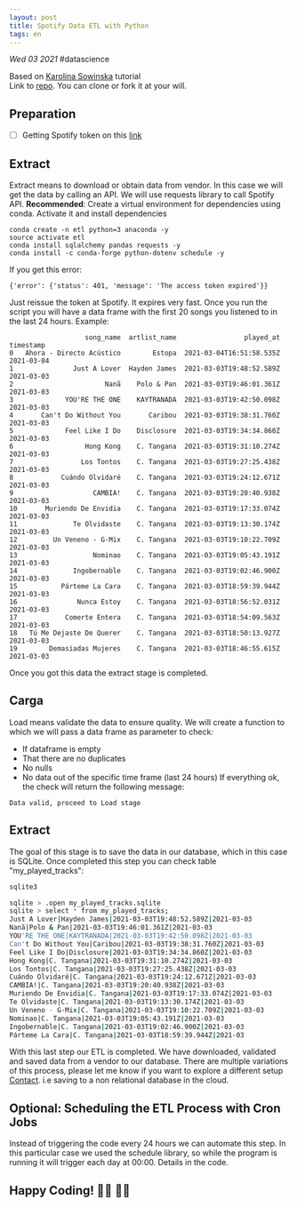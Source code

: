 ```yaml
---
layout: post
title: Spotify Data ETL with Python
tags: en
---
```


_Wed 03 2021_
\#datascience

Based on [Karolina Sowinska](https://github.com/karolina-sowinska) tutorial  
Link to [repo](https://github.com/SprintWithCarlos/etl-python-spotify). You can clone or fork it at your will.

## Preparation
* [ ] Getting Spotify token on this [link](https://developer.spotify.com/console/get-recently-played/)  
## Extract
Extract means to download or obtain data from vendor. In this case we will get the data by calling an API.
We will use requests library to call Spotify API. **Recommended**: Create a virtual environment for dependencies using conda. Activate it and install dependencies
```
conda create -n etl python=3 anaconda -y
source activate etl
conda install sqlalchemy pandas requests -y
conda install -c conda-forge python-dotenv schedule -y
```
If you get this error:
```
{'error': {'status': 401, 'message': 'The access token expired'}}
````
Just reissue the token at Spotify. It expires very fast.
Once you run the script you will have a data frame with the first 20 songs you listened to in the last 24 hours.
Example:
```
                   song_name  artlist_name                 played_at   timestamp
0   Ahora - Directo Acústico        Estopa  2021-03-04T16:51:58.535Z  2021-03-04
1               Just A Lover  Hayden James  2021-03-03T19:48:52.589Z  2021-03-03
2                       Nanã    Polo & Pan  2021-03-03T19:46:01.361Z  2021-03-03
3             YOU'RE THE ONE    KAYTRANADA  2021-03-03T19:42:50.098Z  2021-03-03
4       Can't Do Without You       Caribou  2021-03-03T19:38:31.760Z  2021-03-03
5             Feel Like I Do    Disclosure  2021-03-03T19:34:34.860Z  2021-03-03
6                  Hong Kong    C. Tangana  2021-03-03T19:31:10.274Z  2021-03-03
7                 Los Tontos    C. Tangana  2021-03-03T19:27:25.438Z  2021-03-03
8            Cuándo Olvidaré    C. Tangana  2021-03-03T19:24:12.671Z  2021-03-03
9                    CAMBIA!    C. Tangana  2021-03-03T19:20:40.938Z  2021-03-03
10       Muriendo De Envidia    C. Tangana  2021-03-03T19:17:33.074Z  2021-03-03
11              Te Olvidaste    C. Tangana  2021-03-03T19:13:30.174Z  2021-03-03
12         Un Veneno - G-Mix    C. Tangana  2021-03-03T19:10:22.709Z  2021-03-03
13                   Nominao    C. Tangana  2021-03-03T19:05:43.191Z  2021-03-03
14              Ingobernable    C. Tangana  2021-03-03T19:02:46.900Z  2021-03-03
15           Párteme La Cara    C. Tangana  2021-03-03T18:59:39.944Z  2021-03-03
16               Nunca Estoy    C. Tangana  2021-03-03T18:56:52.031Z  2021-03-03
17            Comerte Entera    C. Tangana  2021-03-03T18:54:09.563Z  2021-03-03
18   Tú Me Dejaste De Querer    C. Tangana  2021-03-03T18:50:13.927Z  2021-03-03
19        Demasiadas Mujeres    C. Tangana  2021-03-03T18:46:55.615Z  2021-03-03
```
Once you got this data the extract stage is completed.


## Carga
Load means validate the data to ensure quality.
We will create a function to which we will pass a data frame as parameter to check:
* If dataframe is empty
* That there are no duplicates
* No nulls
* No data out of the specific time frame (last 24 hours)
If everything ok, the check will return the following message:
```
Data valid, proceed to Load stage
```
## Extract
The goal of this stage is to save the data in our database, which in this case is SQLite.
Once completed this step you can check table "my_played_tracks":
```bash  
sqlite3
```
```bash  
sqlite > .open my_played_tracks.sqlite
sqlite > select * from my_played_tracks;
Just A Lover|Hayden James|2021-03-03T19:48:52.589Z|2021-03-03
Nanã|Polo & Pan|2021-03-03T19:46:01.361Z|2021-03-03
YOU'RE THE ONE|KAYTRANADA|2021-03-03T19:42:50.098Z|2021-03-03
Can't Do Without You|Caribou|2021-03-03T19:38:31.760Z|2021-03-03
Feel Like I Do|Disclosure|2021-03-03T19:34:34.860Z|2021-03-03
Hong Kong|C. Tangana|2021-03-03T19:31:10.274Z|2021-03-03
Los Tontos|C. Tangana|2021-03-03T19:27:25.438Z|2021-03-03
Cuándo Olvidaré|C. Tangana|2021-03-03T19:24:12.671Z|2021-03-03
CAMBIA!|C. Tangana|2021-03-03T19:20:40.938Z|2021-03-03
Muriendo De Envidia|C. Tangana|2021-03-03T19:17:33.074Z|2021-03-03
Te Olvidaste|C. Tangana|2021-03-03T19:13:30.174Z|2021-03-03
Un Veneno - G-Mix|C. Tangana|2021-03-03T19:10:22.709Z|2021-03-03
Nominao|C. Tangana|2021-03-03T19:05:43.191Z|2021-03-03
Ingobernable|C. Tangana|2021-03-03T19:02:46.900Z|2021-03-03
Párteme La Cara|C. Tangana|2021-03-03T18:59:39.944Z|2021-03
```

With this last step our ETL is completed. We have downloaded, validated and saved data from a vendor to our database. There are multiple variations of this process, please let me know if you want to explore a different setup [Contact]({{site.url}}/contact). i.e saving to a non relational database in the cloud.

## Optional: Scheduling the ETL Process with Cron Jobs
Instead of triggering the code every 24 hours we can automate this step.
In this particular case we used the schedule library, so while the program is running it will trigger each day at 00:00. Details in the code.

## Happy Coding!  👩‍💻 👨‍💻
